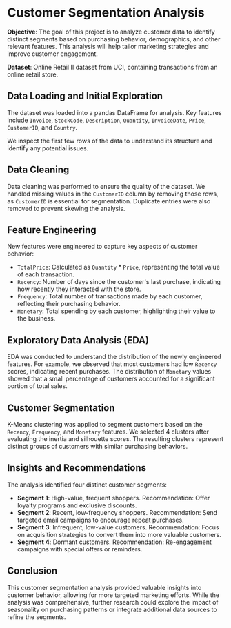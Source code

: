 # Customer Segmentation Analysis
**Objective**: The goal of this project is to analyze customer data to identify distinct segments based on purchasing behavior, demographics, and other relevant features. This analysis will help tailor marketing strategies and improve customer engagement.

**Dataset**: Online Retail II dataset from UCI, containing transactions from an online retail store.

## Data Loading and Initial Exploration
The dataset was loaded into a pandas DataFrame for analysis. Key features include `Invoice`, `StockCode`, `Description`, `Quantity`, `InvoiceDate`, `Price`, `CustomerID`, and `Country`.

We inspect the first few rows of the data to understand its structure and identify any potential issues.

## Data Cleaning
Data cleaning was performed to ensure the quality of the dataset. We handled missing values in the `CustomerID` column by removing those rows, as `CustomerID` is essential for segmentation. Duplicate entries were also removed to prevent skewing the analysis.

## Feature Engineering
New features were engineered to capture key aspects of customer behavior:

- `TotalPrice`: Calculated as `Quantity` * `Price`, representing the total value of each transaction.
- `Recency`: Number of days since the customer's last purchase, indicating how recently they interacted with the store.
- `Frequency`: Total number of transactions made by each customer, reflecting their purchasing behavior.
- `Monetary`: Total spending by each customer, highlighting their value to the business.

## Exploratory Data Analysis (EDA)
EDA was conducted to understand the distribution of the newly engineered features. For example, we observed that most customers had low `Recency` scores, indicating recent purchases. The distribution of `Monetary` values showed that a small percentage of customers accounted for a significant portion of total sales.

## Customer Segmentation
K-Means clustering was applied to segment customers based on the `Recency`, `Frequency`, and `Monetary` features. We selected 4 clusters after evaluating the inertia and silhouette scores. The resulting clusters represent distinct groups of customers with similar purchasing behaviors.

## Insights and Recommendations
The analysis identified four distinct customer segments:

- **Segment 1**: High-value, frequent shoppers. Recommendation: Offer loyalty programs and exclusive discounts.
- **Segment 2**: Recent, low-frequency shoppers. Recommendation: Send targeted email campaigns to encourage repeat purchases.
- **Segment 3**: Infrequent, low-value customers. Recommendation: Focus on acquisition strategies to convert them into more valuable customers.
- **Segment 4**: Dormant customers. Recommendation: Re-engagement campaigns with special offers or reminders.

## Conclusion
This customer segmentation analysis provided valuable insights into customer behavior, allowing for more targeted marketing efforts. While the analysis was comprehensive, further research could explore the impact of seasonality on purchasing patterns or integrate additional data sources to refine the segments.
